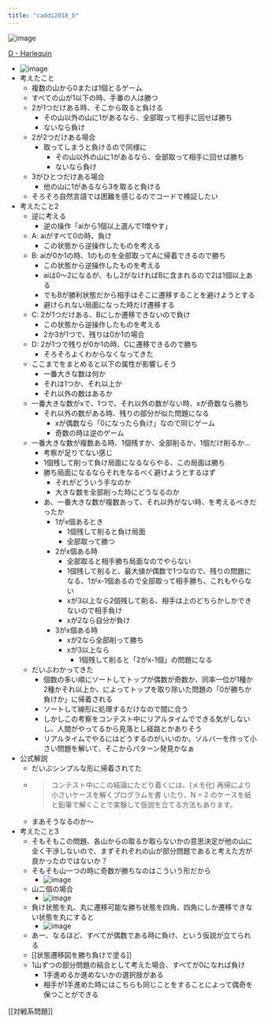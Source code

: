 ```yaml
---
title: "caddi2018_b"
---
```


![image](https://gyazo.com/cb838b2af7700f03a0a0700e26823b26/thumb/1000)

[D - Harlequin](https://atcoder.jp/contests/caddi2018/tasks/caddi2018_b)
- ![image](https://gyazo.com/14c0d417ffb75a7c07f2587309541ae6/thumb/1000)
- 考えたこと
    - 複数の山から0または1個とるゲーム
    - すべての山が1以下の時、手番の人は勝つ
    - 2が1つだけある時、そこから取ると負ける
        - その山以外の山に1があるなら、全部取って相手に回せば勝ち
        - ないなら負け
    - 2が2つだけある場合
        - 取ってしまうと負けるので同様に
            - その山以外の山に1があるなら、全部取って相手に回せば勝ち
            - ないなら負け
    - 3がひとつだけある場合
        - 他の山に1があるなら3を取ると負ける
    - そろそろ自然言語では困難を感じるのでコードで検証したい
- 考えたこと2
    - 逆に考える
        - 逆の操作「aiから1個以上選んで1増やす」
    - A: aiがすべて0の時、負け
        - この状態から逆操作したものを考える
    - B: aiが0か1の時、1のものを全部取ってAに帰着できるので勝ち
        - この状態から逆操作したものを考える
        - aiは0〜2になるが、もし2がなければBに含まれるので2は1個以上ある
        - でもBが勝利状態だから相手はそこに遷移することを避けようとする
        - 避けられない局面になった時だけ遷移する
    - C: 2が1つだけある、Bにしか遷移できないので負け
        - この状態から逆操作したものを考える
        - 2か3が1つで、残りは0か1の場合
    - D: 2が1つで残りが0か1の時、Cに遷移できるので勝ち
        - そろそろよくわからなくなってきた
    - ここまでをまとめると以下の属性が影響しそう
        - 一番大きな数は何か
        - それは1つか、それ以上か
        - それ以外の数はあるか
    - 一番大きな数がxで、1つで、それ以外の数がない時、xが奇数なら勝ち
        - それ以外の数がある時、残りの部分が似た問題になる
            - xが偶数なら「0になったら負け」なので同じゲーム
            - 奇数の時は逆のゲーム
    - 一番大きな数が複数ある時、1個残すか、全部削るか、1個だけ削るか…
        - 考察が足りてない感じ
        - 1個残して削って負け局面になるならやる、この局面は勝ち
        - 勝ち局面になるならそれをなるべく避けようとするはず
            - それがどういう手なのか
            - 大きな数を全部削った時にどうなるのか
        - あ、一番大きな数が複数あって、それ以外がない時、を考えるべきだったか
            - 1がx個あるとき
                - 1個残して削ると負け局面
                - 全部取って勝つ
            - 2がx個ある時
                - 全部取ると相手勝ち局面なのでやらない
                - 1個残して削ると、最大値が偶数で1つなので、残りの問題になる、1がx-1個あるので全部取って相手勝ち、これもやらない
                - xが3以上なら2個残して削る、相手は上のどちらかしかできないので相手負け
                - xが2なら自分が負け
            - 3がx個ある時
                - xが2なら全部削って勝ち
                - xが3以上なら
                    - 1個残して削ると「2がx-1個」の問題になる
    - だいぶわかってきた
        - 個数の多い順にソートしてトップが偶数が奇数か、同率一位が1種か2種かそれ以上か、によってトップを取り除いた問題の「0が勝ちか負けか」に帰着される
        - ソートして線形に処理するだけなので間に合う
        - しかしこの考察をコンテスト中にリアルタイムでできる気がしないし、人間がやってるから見落とし経路とかありそう
        - リアルタイムでやるにはどうするのがいいのか。ソルバーを作って小さい問題を解いて、そこからパターン発見かなぁ
- 公式解説
    - だいぶシンプルな形に帰着されてた
    - > コンテスト中にこの結論にたどり着くには、(メモ化) 再帰により小さいケースを解くプログラムを書 いたり、N = 2 のケースを紙と鉛筆で解くことで実験して仮説を立てる方法もあります。
    - まあそうなるのか〜
- 考えたこと3
    - そもそもこの問題、各山からの取るか取らないかの意思決定が他の山に全く干渉しないので、まずそれぞれの山が部分問題であると考えた方が良かったのではないか？
    - そもそも山一つの時に奇数が勝ちなのはこういう形だから
        - ![image](https://gyazo.com/cb838b2af7700f03a0a0700e26823b26/thumb/1000)
    - 山二個の場合
        - ![image](https://gyazo.com/76f0d3348647f5f619903d283eb35839/thumb/1000)
    - 負け状態を丸、丸に遷移可能な勝ち状態を四角、四角にしか遷移できない状態を丸にすると
        - ![image](https://gyazo.com/3389c6ac2c5426f784be4d9dfd140782/thumb/1000)
    - あー、なるほど、すべてが偶数である時に負け、という仮説が立てられる
    - [[状態遷移図を勝ち負けで塗る]]
    - 1山ずつの部分問題の結合として考えた場合、すべてが0になれば負け
        - 1手進めるか進めないかの選択肢がある
        - 相手が1手進めた時にはこちらも同じことをすることによって偶奇を保つことができる


[[対戦系問題]]
